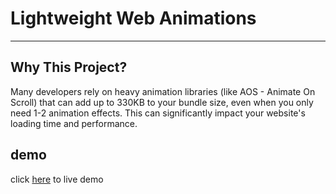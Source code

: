 ﻿# Lightweight Web Animations
 ---
## Why This Project?
Many developers rely on heavy animation libraries (like AOS -
Animate On Scroll) that can add up to 330KB to your bundle size,
even when you only need 1-2 animation effects. This can
significantly impact your website's loading time and performance.

## demo
click [here](https://aymaq-code.github.io/Lightweight-Web-Animations/) to live demo
